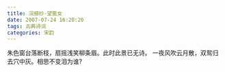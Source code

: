 ```yaml
---
title: 浣细纱·望窗女
date: 2007-07-24 16:20:20
tags: 古典诗词
categories: 宋韵
---
```

朱色窗台落断枝，扇摇浅笑柳条眉。此时此景已无诗。
一夜风吹云月散，双鸳归去穴中灰。相思不变泪为谁?
